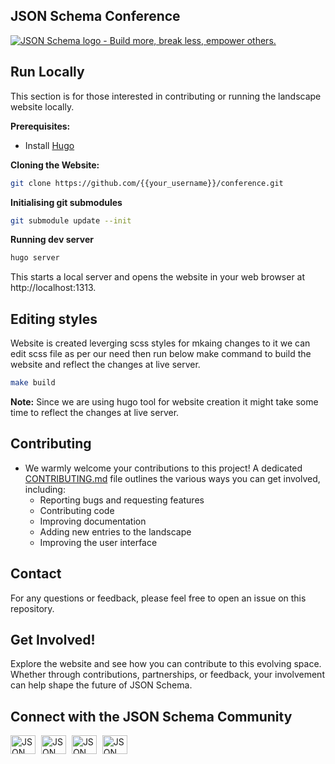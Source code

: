 ## JSON Schema Conference

[![JSON Schema logo - Build more, break less, empower others.](https://raw.githubusercontent.com/json-schema-org/.github/main/assets/json-schema-banner.png)](https://json-schema.org) 


## Run Locally

This section is for those interested in contributing or running the landscape website locally.

**Prerequisites:**

* Install [Hugo](https://gohugo.io/installation/)

**Cloning the Website:**

```bash
git clone https://github.com/{{your_username}}/conference.git
```

**Initialising git submodules**

```bash
git submodule update --init
```

**Running dev server**
```bash
hugo server
```

This starts a local server and opens the website in your web browser at http://localhost:1313.

## Editing styles

Website is created leverging scss styles for mkaing changes to it we can edit scss file as per our need then run below make command to build the website and reflect the changes at live server.

```bash
make build
```

**Note:** Since we are using hugo tool for website creation it might take some time to reflect the changes at live server.



## Contributing

* We warmly welcome your contributions to this project!  A dedicated [CONTRIBUTING.md](CONTRIBUTING.md) file outlines the various ways you can get involved, including:
    * Reporting bugs and requesting features
    * Contributing code
    * Improving documentation
    * Adding new entries to the landscape
    * Improving the user interface

## Contact

 For any questions or feedback, please feel free to open an issue on this repository.

## Get Involved!

 Explore the website and see how you can contribute to this evolving space.  Whether through contributions, partnerships, or feedback, your involvement can help shape the future of JSON Schema.

## Connect with the JSON Schema Community

<p align="left">
    <a href="https://json-schema.org/slack" target="blank" style="margin-right: 5px;"><img align="center" src="https://img.icons8.com/color/48/null/slack-new.png" alt="JSON Schema Slack" height="30" width="40" /></a>
    <a href="https://twitter.com/jsonschema" target="blank" style="margin-right: 5px;"><img align="center" src="https://raw.githubusercontent.com/rahuldkjain/github-profile-readme-generator/master/src/images/icons/Social/twitter.svg" alt="JSON Schema Twitter" height="30" width="40" /></a>
    <a href="https://www.linkedin.com/company/jsonschema" target="blank" style="margin-right: 5px;"><img align="center" src="https://raw.githubusercontent.com/rahuldkjain/github-profile-readme-generator/master/src/images/icons/Social/linked-in-alt.svg" alt="JSON Schema LinkedIn" height="30" width="40" /></a>
    <a href="https://www.youtube.com/@JSONSchemaOrgOfficial" target="blank"><img align="center" src="https://raw.githubusercontent.com/rahuldkjain/github-profile-readme-generator/master/src/images/icons/Social/youtube.svg" alt="JSON Schema YouTube" height="30" width="40" /></a>
</p>
